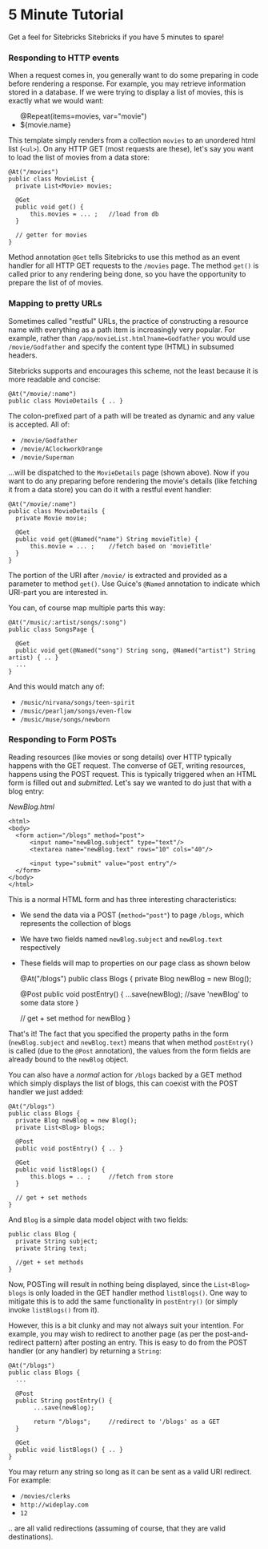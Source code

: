 <meta noindex>

# 5 Minute Tutorial

Get a feel for Sitebricks Sitebricks if you have 5 minutes to spare!

### Responding to HTTP events

When a request comes in, you generally want to do some preparing in code before rendering a response. For example, you may retrieve information stored in a database. If we were trying to display a list of movies, this is exactly what we would want:
  
  <body>
    <ul>
       @Repeat(items=movies, var="movie")
       <li>${movie.name}</li>
    </ul>
  </body>

This template simply renders from a collection `movies` to an unordered html list (`<ul>`). On any HTTP GET (most requests are these), let's say you want to load the list of movies from a data store:

    @At("/movies")
    public class MovieList {
      private List<Movie> movies;
   
      @Get
      public void get() {
          this.movies = ... ;   //load from db
      }
  
      // getter for movies
    }

Method annotation `@Get` tells Sitebricks to use this method as an event handler for all HTTP GET requests to the `/movies` page. The method `get()` is called prior to any rendering being done, so you have the opportunity to prepare the list of of movies.

### Mapping to pretty URLs

Sometimes called "restful" URLs, the practice of constructing a resource name with everything as a path item is increasingly very popular. For example, rather than `/app/movieList.html?name=Godfather` you would use `/movie/Godfather` and specify the content type (HTML) in subsumed headers.

Sitebricks supports and encourages this scheme, not the least because it is more readable and concise:

    @At("/movie/:name")
    public class MovieDetails { .. }

The colon-prefixed part of a path will be treated as dynamic and any value is accepted. All of:

  * `/movie/Godfather`
  * `/movie/AClockworkOrange`
  * `/movie/Superman`

...will be dispatched to the `MovieDetails` page (shown above). Now if you want to do any preparing before rendering the movie's details (like fetching it from a data store) you can do it with a restful event handler:

    @At("/movie/:name")
    public class MovieDetails { 
      private Movie movie;
  
      @Get
      public void get(@Named("name") String movieTitle) { 
          this.movie = ... ;    //fetch based on 'movieTitle'
      }
    }

The portion of the URI after `/movie/` is extracted and provided as a parameter to method `get()`. Use Guice's `@Named` annotation to indicate which URI-part you are interested in.

You can, of course map multiple parts this way:

    @At("/music/:artist/songs/:song")
    public class SongsPage { 
  
      @Get
      public void get(@Named("song") String song, @Named("artist") String artist) { .. }
      ...
    }

And this would match any of:
  * `/music/nirvana/songs/teen-spirit`
  * `/music/pearljam/songs/even-flow`  
  * `/music/muse/songs/newborn`

### Responding to Form POSTs

Reading resources (like movies or song details) over HTTP typically happens with the GET request. The converse of GET, writing resources, happens using the POST request. This is typically triggered when an HTML form is filled out and _submitted_. Let's say we wanted to do just that with a blog entry:

*NewBlog.html*

    <html>
    <body>
      <form action="/blogs" method="post">
          <input name="newBlog.subject" type="text"/>
          <textarea name="newBlog.text" rows="10" cols="40"/>
   
          <input type="submit" value="post entry"/>
      </form>
    </body>
    </html>

This is a normal HTML form and has three interesting characteristics:

  * We send the data via a POST (`method="post"`) to page `/blogs`, which represents the collection of blogs
  * We have two fields named `newBlog.subject` and `newBlog.text` respectively
  * These fields will map to properties on our page class as shown below

    @At("/blogs")
    public class Blogs {
      private Blog newBlog = new Blog();
  
      @Post
      public void postEntry() {
          ...save(newBlog);      //save 'newBlog' to some data store
      }
  
      // get + set method for newBlog
    }

That's it! The fact that you specified the property paths in the form (`newBlog.subject` and `newBlog.text`) means that when method `postEntry()` is called (due to the `@Post` annotation), the values from the form fields are already bound to the `newBlog` object.

You can also have a _normal_ action for `/blogs` backed by a GET method which simply displays the list of blogs, this can coexist with the POST handler we just added:

    @At("/blogs")
    public class Blogs {
      private Blog newBlog = new Blog();
      private List<Blog> blogs;
  
      @Post
      public void postEntry() { .. }
  
      @Get
      public void listBlogs() {
          this.blogs = .. ;     //fetch from store
      }
  
      // get + set methods
    }

And `Blog` is a simple data model object with two fields:

    public class Blog {
      private String subject;
      private String text;
  
      //get + set methods
    }

Now, POSTing will result in nothing being displayed, since the `List<Blog> blogs` is only loaded in the GET handler method `listBlogs()`. One way to mitigate this is to add the same functionality in `postEntry()` (or simply invoke `listBlogs()` from it). 

However, this is a bit clunky and may not always suit your intention. For example, you may wish to redirect to another page (as per the post-and-redirect pattern) after posting an entry. This is easy to do from the POST handler (or any handler) by returning a `String`:

    @At("/blogs")
    public class Blogs {
      ...
  
      @Post
      public String postEntry() { 
           ...save(newBlog);
  
           return "/blogs";     //redirect to '/blogs' as a GET
      }
  
      @Get 
      public void listBlogs() { .. }
    }

You may return any string so long as it can be sent as a valid URI redirect. For example:

  * `/movies/clerks`
  * `http://wideplay.com`
  * `12`

.. are all valid redirections (assuming of course, that they are valid destinations).
